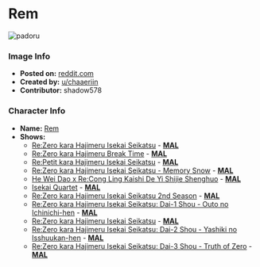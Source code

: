 # Rem

![padoru](https://raw.githubusercontent.com/shadow578/Project-Padoru/master/Padoru/re-zero-rem.png "Rem")

### Image Info
* **Posted on:**     [reddit.com](https://www.reddit.com/r/Re_Zero/comments/a4bm19/media_i_made_a_padoru_rem/)
* **Created by:**    [u/chaaeriin](https://github.com/shadow578/Project-Padoru/blob/master/table-of-contents/creators/uchaaeriin.md)
* **Contributor:**   shadow578

### Character Info
* **Name:**   [Rem](https://myanimelist.net/character/118763)
* **Shows:**
  * [Re:Zero kara Hajimeru Isekai Seikatsu](https://github.com/shadow578/Project-Padoru/blob/master/table-of-contents/shows/ReZerokaraHajimeruIsekaiSeikatsu.md) - [__MAL__](https://myanimelist.net/anime/31240/Re_Zero_kara_Hajimeru_Isekai_Seikatsu)
  * [Re:Zero kara Hajimeru Break Time](https://github.com/shadow578/Project-Padoru/blob/master/table-of-contents/shows/ReZerokaraHajimeruBreakTime.md) - [__MAL__](https://myanimelist.net/anime/33142/Re_Zero_kara_Hajimeru_Break_Time)
  * [Re:Petit kara Hajimeru Isekai Seikatsu](https://github.com/shadow578/Project-Padoru/blob/master/table-of-contents/shows/RePetitkaraHajimeruIsekaiSeikatsu.md) - [__MAL__](https://myanimelist.net/anime/33569/Re_Petit_kara_Hajimeru_Isekai_Seikatsu)
  * [Re:Zero kara Hajimeru Isekai Seikatsu - Memory Snow](https://github.com/shadow578/Project-Padoru/blob/master/table-of-contents/shows/ReZerokaraHajimeruIsekaiSeikatsuMemorySnow.md) - [__MAL__](https://myanimelist.net/anime/36286/Re_Zero_kara_Hajimeru_Isekai_Seikatsu_-_Memory_Snow)
  * [He Wei Dao x Re:Cong Ling Kaishi De Yi Shijie Shenghuo](https://github.com/shadow578/Project-Padoru/blob/master/table-of-contents/shows/HeWeiDaoxReCongLingKaishiDeYiShijieShenghuo.md) - [__MAL__](https://myanimelist.net/anime/38389/He_Wei_Dao_x_Re_Cong_Ling_Kaishi_De_Yi_Shijie_Shenghuo)
  * [Isekai Quartet](https://github.com/shadow578/Project-Padoru/blob/master/table-of-contents/shows/IsekaiQuartet.md) - [__MAL__](https://myanimelist.net/anime/38472/Isekai_Quartet)
  * [Re:Zero kara Hajimeru Isekai Seikatsu 2nd Season](https://github.com/shadow578/Project-Padoru/blob/master/table-of-contents/shows/ReZerokaraHajimeruIsekaiSeikatsu2ndSeason.md) - [__MAL__](https://myanimelist.net/anime/39587/Re_Zero_kara_Hajimeru_Isekai_Seikatsu_2nd_Season)
  * [Re:Zero kara Hajimeru Isekai Seikatsu: Dai-1 Shou - Outo no Ichinichi-hen](https://github.com/shadow578/Project-Padoru/blob/master/table-of-contents/shows/ReZerokaraHajimeruIsekaiSeikatsuDai1ShouOutonoIchinichihen.md) - [__MAL__](https://myanimelist.net/manga/74695/Re_Zero_kara_Hajimeru_Isekai_Seikatsu__Dai-1_Shou_-_Outo_no_Ichinichi-hen)
  * [Re:Zero kara Hajimeru Isekai Seikatsu](https://github.com/shadow578/Project-Padoru/blob/master/table-of-contents/shows/ReZerokaraHajimeruIsekaiSeikatsu.md) - [__MAL__](https://myanimelist.net/manga/74697/Re_Zero_kara_Hajimeru_Isekai_Seikatsu)
  * [Re:Zero kara Hajimeru Isekai Seikatsu: Dai-2 Shou - Yashiki no Isshuukan-hen](https://github.com/shadow578/Project-Padoru/blob/master/table-of-contents/shows/ReZerokaraHajimeruIsekaiSeikatsuDai2ShouYashikinoIsshuukanhen.md) - [__MAL__](https://myanimelist.net/manga/80719/Re_Zero_kara_Hajimeru_Isekai_Seikatsu__Dai-2_Shou_-_Yashiki_no_Isshuukan-hen)
  * [Re:Zero kara Hajimeru Isekai Seikatsu: Dai-3 Shou - Truth of Zero](https://github.com/shadow578/Project-Padoru/blob/master/table-of-contents/shows/ReZerokaraHajimeruIsekaiSeikatsuDai3ShouTruthofZero.md) - [__MAL__](https://myanimelist.net/manga/89960/Re_Zero_kara_Hajimeru_Isekai_Seikatsu__Dai-3_Shou_-_Truth_of_Zero)


